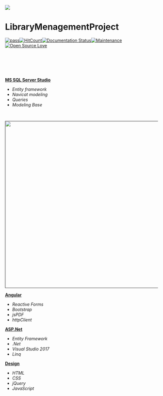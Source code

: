 <img src="https://github.com/ZoranKJava/gifs/blob/master/eng-logo-pos.png">

# LibraryMenagementProject
[![pass](https://travis-ci.org/patrykkrawczyk/TDDAndDesignPatternsExample.svg?branch=master)](https://github.com/ZoranKJava/Project_1_StudentAdministration/blob/master/README.md#demo)[![HitCount](http://hits.dwyl.io/{username}/{project}.svg)](http://hits.dwyl.io/{username}/{project})[![Documentation Status](https://readthedocs.org/projects/ansicolortags/badge/?version=latest)](https://github.com/ZoranKJava/Project_1_StudentAdministration/tree/master/StudentAdministration)[![Maintenance](https://img.shields.io/badge/Maintained%3F-yes-green.svg)](https://github.com/ZoranKJava/Project_1_StudentAdministration/graphs/commit-activity)[![Open Source Love](https://badges.frapsoft.com/os/v3/open-source.png?v=103)](https://www.eclipse.org/photon/)
<br>
<br>



</br>
</br>
</br>



<b><a href="https://github.com/KranticNenad/finalProject/tree/master/BackEnd/Oracle%20Database">MS SQL Server Studio</a></b>
 * <i>Entity framework</i>
 * <i>Navicat modeling</i>
 * <i>Queries</i>
 * <i>Modeling Base</i>
  
 <br>
<p align="center">
<a href=""><img width=550px href="https://github.com/KranticNenad/finalProject/tree/master/BackEnd/Oracle%20Database" src="https://github.com/ZoranKJava/gifs/blob/master/ERD1.4.PNG"></a></p>



<b><a href="https://github.com/KranticNenad/finalProject/tree/master/FrontEnd/Angular">Angular</a></b>
 * <i>Reactive Forms</i>
 * <i>Bootstrap</i>
 * <i>jsPDF</i>
 * <i>httpClient</i>
 
 
<b><a href="https://github.com/KranticNenad/finalProject/tree/master/BackEnd/Spring">ASP.Net</a></b>
 * <i>Entity Framework</i>
 * <i>.Net</i>
 * <i>Visual Studio 2017</i>
 * <i>Linq</i>
 
 <b><a href="https://github.com/KranticNenad/finalProject/tree/master/FrontEnd/Design">Design</a></b>
 * <i>HTML</i>
 * <i>CSS</i>
 * <i>jQuery</i>
 * <i>JavaScript</i>

 

